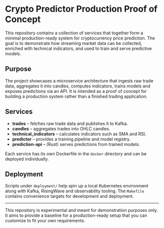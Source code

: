 # Crypto Predictor Production Proof of Concept

This repository contains a collection of services that together form a minimal production-ready system for cryptocurrency price prediction. The goal is to demonstrate how streaming market data can be collected, enriched with technical indicators, and used to train and serve predictive models.

## Purpose

The project showcases a microservice architecture that ingests raw trade data, aggregates it into candles, computes indicators, trains models and exposes predictions via an API. It is intended as a proof of concept for building a production system rather than a finished trading application.

## Services

- **trades** – fetches raw trade data and publishes it to Kafka.
- **candles** – aggregates trades into OHLC candles.
- **technical_indicators** – calculates indicators such as SMA and RSI.
- **predictor** – provides a training pipeline and model registry.
- **prediction-api** – (Rust) serves predictions from trained models.

Each service has its own Dockerfile in the `docker` directory and can be deployed individually.

## Deployment

Scripts under `deployment/` help spin up a local Kubernetes environment along with Kafka, RisingWave and observability tooling. The `Makefile` contains convenience targets for development and deployment.

---

This repository is experimental and meant for demonstration purposes only. It aims to provide a baseline for a production-ready setup that you can customize to fit your own requirements.
